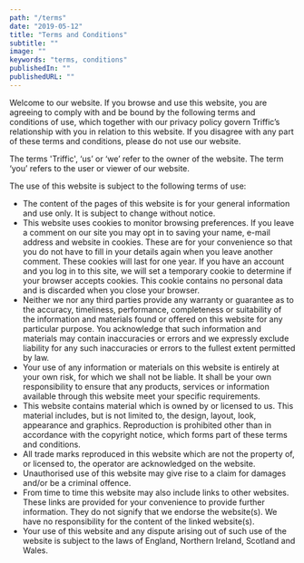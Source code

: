 ```yaml
---
path: "/terms"
date: "2019-05-12"
title: "Terms and Conditions"
subtitle: ""
image: ""
keywords: "terms, conditions"
publishedIn: ""
publishedURL: ""
---
```


Welcome to our website. If you browse and use this website, you are agreeing to comply with and be bound by the following terms and conditions of use, which together with our privacy policy govern Triffic’s relationship with you in relation to this website. If you disagree with any part of these terms and conditions, please do not use our website.

The terms 'Triffic', ‘us’ or ‘we’ refer to the owner of the website. The term ‘you’ refers to the user or viewer of our website.

The use of this website is subject to the following terms of use:

- The content of the pages of this website is for your general information and use only. It is subject to change without notice.
- This website uses cookies to monitor browsing preferences. If you leave a comment on our site you may opt in to saving your name, e-mail address and website in cookies. These are for your convenience so that you do not have to fill in your details again when you leave another comment. These cookies will last for one year. If you have an account and you log in to this site, we will set a temporary cookie to determine if your browser accepts cookies. This cookie contains no personal data and is discarded when you close your browser.
- Neither we nor any third parties provide any warranty or guarantee as to the accuracy, timeliness, performance, completeness or suitability of the information and materials found or offered on this website for any particular purpose. You acknowledge that such information and materials may contain inaccuracies or errors and we expressly exclude liability for any such inaccuracies or errors to the fullest extent permitted by law.
- Your use of any information or materials on this website is entirely at your own risk, for which we shall not be liable. It shall be your own responsibility to ensure that any products, services or information available through this website meet your specific requirements.
- This website contains material which is owned by or licensed to us. This material includes, but is not limited to, the design, layout, look, appearance and graphics. Reproduction is prohibited other than in accordance with the copyright notice, which forms part of these terms and conditions.
- All trade marks reproduced in this website which are not the property of, or licensed to, the operator are acknowledged on the website.
- Unauthorised use of this website may give rise to a claim for damages and/or be a criminal offence.
- From time to time this website may also include links to other websites. These links are provided for your convenience to provide further information. They do not signify that we endorse the website(s). We have no responsibility for the content of the linked website(s).
- Your use of this website and any dispute arising out of such use of the website is subject to the laws of England, Northern Ireland, Scotland and Wales.
